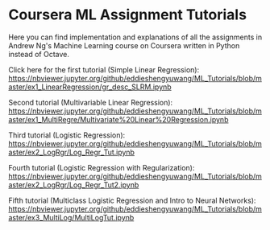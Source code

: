 # Coursera ML Assignment Tutorials

Here you can find implementation and explanations of all the assignments in Andrew Ng's Machine Learning course on Coursera written in Python instead of Octave.

Click here for the first tutorial (Simple Linear Regression): 
https://nbviewer.jupyter.org/github/eddieshengyuwang/ML_Tutorials/blob/master/ex1_LinearRegression/gr_desc_SLRM.ipynb
  
Second tutorial (Multivariable Linear Regression):
https://nbviewer.jupyter.org/github/eddieshengyuwang/ML_Tutorials/blob/master/ex1_MultiRegre/Multivariate%20Linear%20Regression.ipynb

Third tutorial (Logistic Regression):
https://nbviewer.jupyter.org/github/eddieshengyuwang/ML_Tutorials/blob/master/ex2_LogRgr/Log_Regr_Tut.ipynb

Fourth tutorial (Logistic Regression with Regularization):
https://nbviewer.jupyter.org/github/eddieshengyuwang/ML_Tutorials/blob/master/ex2_LogRgr/Log_Regr_Tut2.ipynb

Fifth tutorial (Multiclass Logistic Regression and Intro to Neural Networks):
https://nbviewer.jupyter.org/github/eddieshengyuwang/ML_Tutorials/blob/master/ex3_MultiLog/MultiLogTut.ipynb
